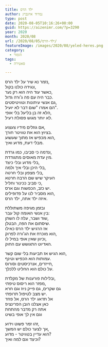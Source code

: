 ```yaml
---
title: ילד הרס
author: נמרוד איזנברג
type: post
date: 2020-08-05T10:16:26+00:00
guid: https://aizenimr.com/?p=3290
year: 2020
month: 2020/08
url: /2020/08/05/ילד-הרס/
featureImage: /images/2020/08/yeled-heres.png
category:
  - הומור
tags:
  - סאטירה

---
```

נזמר נא שיר על ילד הרס,  
ונגידה כולנו בקול,  
כאשר עוד היה הוא רק נער,  
כבר היה עם פה ג'ורה גדול.  
גם אנשי עיתונות וטוויטיסטים,  
הם אמרו "שום דבר לא יועיל".  
הלא זה בן בליעל בלי אופי,  
לא יותר מגוש פסולת רעיל.

אם גוזלים מידיו צעצוע,  
בציוץ הוא את טוויטר חורך.  
הוא מכפיש אז מתוך שעשוע,  
מבלי דעת, מדוע ואיך.

ונדמה כי סביבו, כמו גרדת,  
מין עדת מאוסים מתגודדת.  
בלי מדוע ובלי כיצד,  
בלי היכן ובלי איך ולמה,  
בלי מצפון ובלי חרטה,  
העיקר שיש שם הרבה חרטא  
כי סביב ככינור וחליל,  
יש כזב, הכפשות וגם ארס.  
הוא מסביר לנו על פדופילים,  
איזה ילד אתה, ילד הרס.

ובזמן מגיפה משתוללת  
בין אנשי האומה קול עבר:  
שוד ושבר, עלה לו השתן,  
שיסתום את הפה, הבטלן.  
אז הרגיש ילד הרס כאילו  
הוא מוכרח את הג'ורה לפרוק,  
וכיוון שאין אופי במיל לו,  
האדיוט התגושש עם החוק.

הוא הגיש אז תביעות בלי שום קשר,  
עמותות הוא הכפיש וטינף.  
חייזרים, אנרכיסטים וסורוס,  
על כולם הוא החליט ללכלך.

ובלילות פורענות של מקלדת,  
מפזר הוא ריסוס טיפתי,  
גם שקרים, גם פייק ניוז וגם חרא  
יש מצב לטיפול תרופתי.  
אל תדאג ילד הרס, אל פחד  
כאן אצלנו הובן הפרינציפ  
אתה רק מדבר מהתחת  
וגם אין לך אופי בשיט

זהו זמר פשוט וידוע,  
אך לצער כולם יש המשך,  
הוא עדיין בטוויטר - מדוע?  
וכיצד וגם למה ואיך?